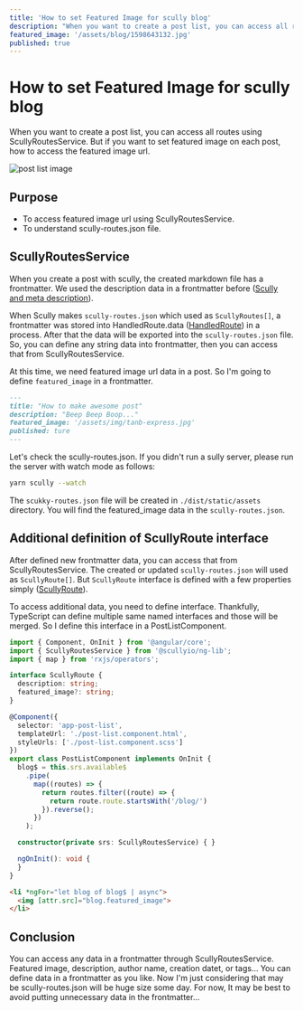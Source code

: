 ```yaml
---
title: 'How to set Featured Image for scully blog'
description: "When you want to create a post list, you can access all routes using ScullyRoutesService. But if you want to set featured image on each post, how to access the featured image url. To access featured image url using ScullyRoutesService. To understand scully-routes.json file."
featured_image: '/assets/blog/1598643132.jpg'
published: true
---
```


# How to set Featured Image for scully blog

When you want to create a post list, you can access all routes using ScullyRoutesService. But if you want to set featured image on each post, how to access the featured image url.

![post list image](/assets/blog/1598643132.jpg)

## Purpose

- To access featured image url using ScullyRoutesService.
- To understand scully-routes.json file.

## ScullyRoutesService

When you create a post with scully, the created markdown file has a frontmatter. We used the description data in a frontmatter before ([Scully and meta description](/blog/1598464261)).

When Scully makes `scully-routes.json` which used as `ScullyRoutes[]`, a frontmatter was stored into HandledRoute.data ([HandledRoute](https://github.com/scullyio/scully/blob/main/libs/scully/src/lib/routerPlugins/handledRoute.interface.ts)) in a process. After that the data will be exported into the `scully-routes.json` file. So, you can define any string data into frontmatter, then you can access that from ScullyRoutesService.

At this time, we need featured image url data in a post. So I'm going to define `featured_image` in a frontmatter.

```markdown
---
title: "How to make awesome post"
description: "Beep Beep Boop..."
featured_image: '/assets/img/tanb-express.jpg'
published: ture
---
```

Let's check the scully-routes.json. If you didn't run a sully server, please run the server with watch mode as follows:

```bash
yarn scully --watch
```

The `scukky-routes.json` file will be created in `./dist/static/assets` directory. You will find the featured_image data in the `scully-routes.json`.

## Additional definition of ScullyRoute interface

After defined new frontmatter data, you can access that from ScullyRoutesService. The created or updated `scully-routes.json` will used as `ScullyRoute[]`. But `ScullyRoute` interface is defined with a few properties simply ([ScullyRoute](https://github.com/scullyio/scully/blob/main/libs/ng-lib/src/lib/route-service/scully-routes.service.ts)).

To access additional data, you need to define interface. Thankfully, TypeScript can define multiple same named interfaces and those will be merged. So I define this interface in a PostListComponent.

```typescript
import { Component, OnInit } from '@angular/core';
import { ScullyRoutesService } from '@scullyio/ng-lib';
import { map } from 'rxjs/operators';

interface ScullyRoute {
  description: string;
  featured_image?: string;
}

@Component({
  selector: 'app-post-list',
  templateUrl: './post-list.component.html',
  styleUrls: ['./post-list.component.scss']
})
export class PostListComponent implements OnInit {
  blog$ = this.srs.available$
    .pipe(
      map((routes) => {
        return routes.filter((route) => {
          return route.route.startsWith('/blog/')
        }).reverse();
      })
    );

  constructor(private srs: ScullyRoutesService) { }

  ngOnInit(): void {
  }
}
```

```html
<li *ngFor="let blog of blog$ | async">
  <img [attr.src]="blog.featured_image">
</li>
```


## Conclusion

You can access any data in a frontmatter through ScullyRoutesService. Featured image, description, author name, creation datet, or tags... You can define data in a frontmatter as you like. Now I'm just considering that may be scully-routes.json will be huge size some day. For now, It may be best to avoid putting unnecessary data in the frontmatter...
